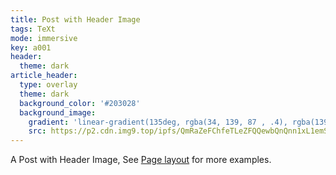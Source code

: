 ```yaml
---
title: Post with Header Image
tags: TeXt
mode: immersive
key: a001
header:
  theme: dark
article_header:
  type: overlay
  theme: dark
  background_color: '#203028'
  background_image:
    gradient: 'linear-gradient(135deg, rgba(34, 139, 87 , .4), rgba(139, 34, 139, .4))'
    src: https://p2.cdn.img9.top/ipfs/QmRaZeFChfeTLeZFQQewbQnQnn1xL1emSMAQveT5jWXngs?2.jpg
---
```


A Post with Header Image, See [Page layout](https://tianqi.name/jekyll-TeXt-theme/samples.html#page-layout) for more examples.

<!--more-->